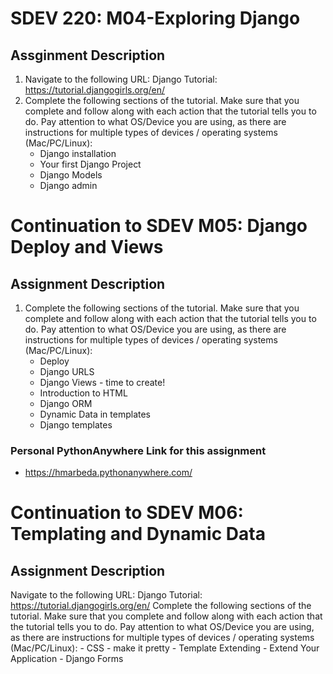 # SDEV 220: M04-Exploring Django
## Assginment Description
1. Navigate to the following URL: Django Tutorial: https://tutorial.djangogirls.org/en/ 
2. Complete the following sections of the tutorial.  Make sure that you complete and follow along with each action that the tutorial tells you to do.  Pay attention to what OS/Device you are using, as there are instructions for multiple types of devices / operating systems (Mac/PC/Linux):
    - Django installation
    - Your first Django Project
    - Django Models
    - Django admin
  
# Continuation to SDEV M05: Django Deploy and Views
## Assignment Description
1. Complete the following sections of the tutorial.  Make sure that you complete and follow along with each action that the tutorial tells you to do.  Pay attention to what OS/Device you are using, as there are instructions for multiple types of devices / operating systems (Mac/PC/Linux):
    - Deploy
    - Django URLS
    - Django Views - time to create!
    - Introduction to HTML
    - Django ORM
    - Dynamic Data in templates
    - Django templates
### Personal PythonAnywhere Link for this assignment
- https://hmarbeda.pythonanywhere.com/

# Continuation to SDEV M06: Templating and Dynamic Data
## Assignment Description 
Navigate to the following URL: Django Tutorial:  https://tutorial.djangogirls.org/en/ 
Complete the following sections of the tutorial.  Make sure that you complete and follow along with each action that the tutorial tells you to do.  Pay attention to what OS/Device you are using, as there are instructions for multiple types of devices / operating systems (Mac/PC/Linux):
    - CSS - make it pretty
    - Template Extending
    - Extend Your Application
    - Django Forms
